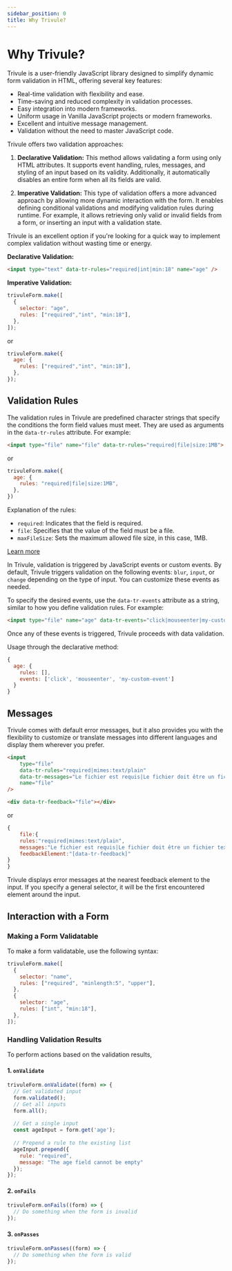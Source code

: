 ```yaml
---
sidebar_position: 0
title: Why Trivule?
---
```


# Why Trivule?

Trivule is a user-friendly JavaScript library designed to simplify dynamic form validation in HTML, offering several key features:

- Real-time validation with flexibility and ease.
- Time-saving and reduced complexity in validation processes.
- Easy integration into modern frameworks.
- Uniform usage in Vanilla JavaScript projects or modern frameworks.
- Excellent and intuitive message management.
- Validation without the need to master JavaScript code.

Trivule offers two validation approaches:

1. **Declarative Validation:**
   This method allows validating a form using only HTML attributes. It supports event handling, rules, messages, and styling of an input based on its validity. Additionally, it automatically disables an entire form when all its fields are valid.

2. **Imperative Validation:**
   This type of validation offers a more advanced approach by allowing more dynamic interaction with the form. It enables defining conditional validations and modifying validation rules during runtime. For example, it allows retrieving only valid or invalid fields from a form, or inserting an input with a validation state.

Trivule is an excellent option if you're looking for a quick way to implement complex validation without wasting time or energy.

**Declarative Validation:**
```html
<input type="text" data-tr-rules="required|int|min:18" name="age" />  
```

**Imperative Validation:**
```javascript
trivuleForm.make([
  {
    selector: "age",
    rules: ["required","int", "min:18"],
  },
]);
```
or
```javascript
trivuleForm.make({
  age: {
    rules: ["required","int", "min:18"],
  },
});
```

## Validation Rules

The validation rules in Trivule are predefined character strings that specify the conditions the form field values must meet. They are used as arguments in the `data-tr-rules` attribute. For example:

```html
<input type="file" name="file" data-tr-rules="required|file|size:1MB">
```
or 
```javascript
trivuleForm.make({
  age: {
    rules: "required|file|size:1MB",
  },
})
```
Explanation of the rules:
- `required`: Indicates that the field is required.
- `file`: Specifies that the value of the field must be a file.
- `maxFileSize`: Sets the maximum allowed file size, in this case, 1MB.

[Learn more](/docs/rules/)

In Trivule, validation is triggered by JavaScript events or custom events. By default, Trivule triggers validation on the following events: `blur`, `input`, or `change` depending on the type of input. You can customize these events as needed.

To specify the desired events, use the `data-tr-events` attribute as a string, similar to how you define validation rules. For example:

```html
<input type="file" name="age" data-tr-events="click|mouseenter|my-custom-event">
```

Once any of these events is triggered, Trivule proceeds with data validation.

Usage through the declarative method:

```javascript
{
  age: {
    rules: [],
    events: ['click', 'mouseenter', 'my-custom-event']
  }
}
```


## Messages

Trivule comes with default error messages, but it also provides you with the flexibility to customize or translate messages into different languages and display them wherever you prefer.

```html
<input
    type="file"
    data-tr-rules="required|mimes:text/plain"
    data-tr-messages="Le fichier est requis|Le fichier doit être un fichier texte"
    name="file"
/>

<div data-tr-feedback="file"></div>
```
or
```javascript
{
	file:{
	rules:"required|mimes:text/plain",
	messages:"Le fichier est requis|Le fichier doit être un fichier texte",
	feedbackElement:"[data-tr-feedback]"
}
}
```

Trivule displays error messages at the nearest feedback element to the input. If you specify a general selector, it will be the first encountered element around the input.


## Interaction with a Form

### Making a Form Validatable

To make a form validatable, use the following syntax:

```javascript
trivuleForm.make([
  {
    selector: "name",
    rules: ["required", "minlength:5", "upper"],
  },
  {
    selector: "age",
    rules: ["int", "min:18"],
  },
]);
```

### Handling Validation Results

To perform actions based on the validation results,

#### 1. `onValidate`

```javascript
trivuleForm.onValidate((form) => {
  // Get validated input
  form.validated();
  // Get all inputs
  form.all();
 
  // Get a single input
  const ageInput = form.get('age');
  
  // Prepend a rule to the existing list
  ageInput.prepend({
    rule: "required",
    message: "The age field cannot be empty"
  });
});
```

#### 2. `onFails`

```javascript
trivuleForm.onFails((form) => {
  // Do something when the form is invalid
});
```

#### 3. `onPasses`

```javascript
trivuleForm.onPasses((form) => {
  // Do something when the form is valid
});
```
